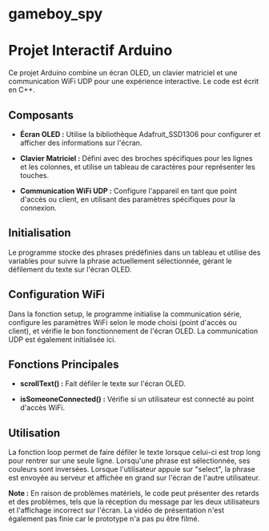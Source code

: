 # gameboy_spy
# Projet Interactif Arduino

Ce projet Arduino combine un écran OLED, un clavier matriciel et une communication WiFi UDP pour une expérience interactive. Le code est écrit en C++.

## Composants

- **Écran OLED :** Utilise la bibliothèque Adafruit_SSD1306 pour configurer et afficher des informations sur l'écran.
  
- **Clavier Matriciel :** Défini avec des broches spécifiques pour les lignes et les colonnes, et utilise un tableau de caractères pour représenter les touches.

- **Communication WiFi UDP :** Configure l'appareil en tant que point d'accès ou client, en utilisant des paramètres spécifiques pour la connexion.

## Initialisation

Le programme stocke des phrases prédéfinies dans un tableau et utilise des variables pour suivre la phrase actuellement sélectionnée, gérant le défilement du texte sur l'écran OLED.

## Configuration WiFi

Dans la fonction setup, le programme initialise la communication série, configure les paramètres WiFi selon le mode choisi (point d'accès ou client), et vérifie le bon fonctionnement de l'écran OLED. La communication UDP est également initialisée ici.

## Fonctions Principales

- **scrollText() :** Fait défiler le texte sur l'écran OLED.

- **isSomeoneConnected() :** Vérifie si un utilisateur est connecté au point d'accès WiFi.

## Utilisation

La fonction loop permet de faire défiler le texte lorsque celui-ci est trop long pour rentrer sur une seule ligne. Lorsqu'une phrase est sélectionnée, ses couleurs sont inversées. Lorsque l'utilisateur appuie sur "select", la phrase est envoyée au serveur et affichée en grand sur l'écran de l'autre utilisateur.

**Note :** En raison de problèmes matériels, le code peut présenter des retards et des problèmes, tels que la réception du message par les deux utilisateurs et l'affichage incorrect sur l'écran.
La vidéo de présentation n'est également pas finie car le prototype n'a pas pu être filmé.
